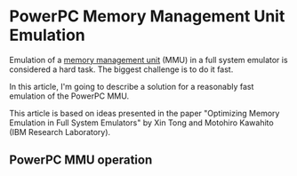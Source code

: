 # PowerPC Memory Management Unit Emulation

Emulation of a [memory management unit](https://en.wikipedia.org/wiki/Memory_management_unit)
(MMU) in a full system emulator is considered a hard task. The biggest challenge is to do it fast.

In this article, I'm going to describe a solution for a reasonably fast emulation
of the PowerPC MMU.

This article is based on ideas presented in the paper "Optimizing Memory Emulation
in Full System Emulators" by Xin Tong and Motohiro Kawahito (IBM Research Laboratory).

## PowerPC MMU operation
